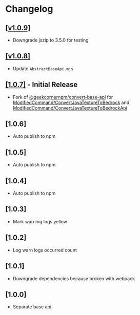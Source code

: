 # Changelog

## [[v1.0.9]](https://github.com/ModifiedCommand/convert-base-api/releases/tag/v1.0.9)
- Downgrade jszip to 3.5.0 for testing

## [[v1.0.8]](https://github.com/ModifiedCommand/convert-base-api/releases/tag/v1.0.8)
- Update `AbstractBaseApi.mjs`

## [[1.0.7]](https://github.com/ModifiedCommand/convert-base-api/releases/tag/1.0.7) - Initial Release
- Fork of [@geekcornernpm/convert-base-api](https://www.npmjs.com/package/@geekcornernpm/convert-base-api) for [ModifiedCommand/ConvertJavaTextureToBedrock](https://github.com/ModifiedCommand/ConvertJavaTextureToBedrock) and [ModifiedCommand/ConvertJavaTextureToBedrockApi](https://github.com/ModifiedCommand/ConvertJavaTextureToBedrockApi)

## [1.0.6]
- Auto publish to npm

## [1.0.5]
- Auto publish to npm

## [1.0.4]
- Auto publish to npm

## [1.0.3]
- Mark warning logs yellow

## [1.0.2]
- Log warn logs occurred count

## [1.0.1]
- Downgrade dependencies because broken with webpack

## [1.0.0]
- Separate base api
